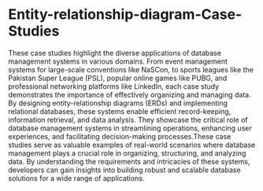 # Entity-relationship-diagram-Case-Studies

 These case studies highlight the diverse applications of database management systems in various domains.
 From event management systems for large-scale conventions like NaSCon, to sports leagues like the Pakistan
 Super League (PSL), popular online games like PUBG, and professional networking platforms like LinkedIn,
 each case study demonstrates the importance of effectively organizing and managing data. By designing 
 entity-relationship diagrams (ERDs) and implementing relational databases, these systems enable efficient 
 record-keeping, information retrieval, and data analysis. They showcase the critical role of database
 management systems in streamlining operations, enhancing user experiences, and facilitating decision-making
 processes.These case studies serve as valuable examples of real-world scenarios where database management 
 plays a crucial role in organizing, structuring, and analyzing data. By understanding the requirements and
 intricacies of these systems, developers can gain insights into building robust and scalable database
 solutions for a wide range of applications.
